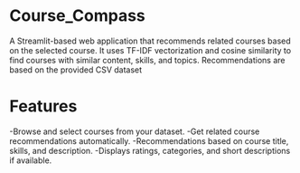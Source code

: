 # Course_Compass
A Streamlit-based web application that recommends related courses based on the selected course. 
It uses TF-IDF vectorization and cosine similarity to find courses with similar content, skills, and topics.
Recommendations are based on the provided CSV dataset

# Features
-Browse and select courses from your dataset.
-Get related course recommendations automatically.
-Recommendations based on course title, skills, and description.
-Displays ratings, categories, and short descriptions if available.
